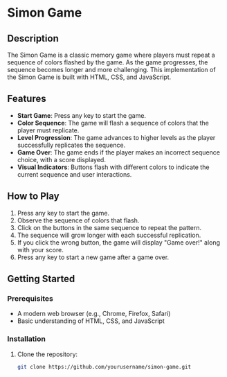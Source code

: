 # Simon Game

## Description

The Simon Game is a classic memory game where players must repeat a sequence of colors flashed by the game. As the game progresses, the sequence becomes longer and more challenging. This implementation of the Simon Game is built with HTML, CSS, and JavaScript.

## Features

- **Start Game**: Press any key to start the game.
- **Color Sequence**: The game will flash a sequence of colors that the player must replicate.
- **Level Progression**: The game advances to higher levels as the player successfully replicates the sequence.
- **Game Over**: The game ends if the player makes an incorrect sequence choice, with a score displayed.
- **Visual Indicators**: Buttons flash with different colors to indicate the current sequence and user interactions.

## How to Play

1. Press any key to start the game.
2. Observe the sequence of colors that flash.
3. Click on the buttons in the same sequence to repeat the pattern.
4. The sequence will grow longer with each successful replication.
5. If you click the wrong button, the game will display "Game over!" along with your score.
6. Press any key to start a new game after a game over.

## Getting Started

### Prerequisites

- A modern web browser (e.g., Chrome, Firefox, Safari)
- Basic understanding of HTML, CSS, and JavaScript

### Installation

1. Clone the repository:

   ```bash
   git clone https://github.com/yourusername/simon-game.git
